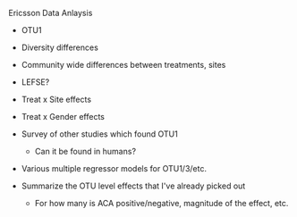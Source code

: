 Ericsson Data Anlaysis

-   OTU1
-   Diversity differences
-   Community wide differences between treatments, sites
-   LEFSE?

-   Treat x Site effects
-   Treat x Gender effects
-   Survey of other studies which found OTU1
    -   Can it be found in humans?
-   Various multiple regressor models for OTU1/3/etc.
-   Summarize the OTU level effects that I've already picked out
    -   For how many is ACA positive/negative, magnitude of the effect, etc.
